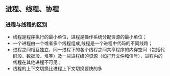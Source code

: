 ## 进程、线程、协程

### 进程与线程的区别
- 线程是程序执行的最小单位，进程是操作系统分配资源的最小单位；
- 一个进程由一个或者多个线程组成,线程是一个进程中代码的不同线路；
- 进程之间相互独立，同一进程下的各个线程之间共享程序的内存空间（包括代码段、数据段、堆等）及一些进程级的资源（如打开文件和信号），进程内的线程在其他进程不可见；
- 线程的上下文切换比进程上下文切换要快的多